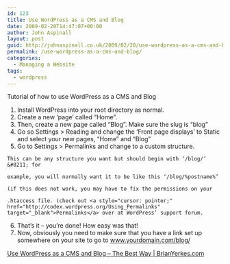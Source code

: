 ```yaml
---
id: 123
title: Use WordPress as a CMS and Blog
date: 2009-02-20T14:47:07+00:00
author: John Aspinall
layout: post
guid: http://johnaspinall.co.uk/2009/02/20/use-wordpress-as-a-cms-and-blog/
permalink: /use-wordpress-as-a-cms-and-blog/
categories:
  - Managing a Website
tags:
  - wordpress
---
```

Tutorial of how to use WordPress as a CMS and Blog

  1. Install WordPress into your root directory as normal.
  2. Create a new ‘page’ called &#8220;Home&#8221;.
  3. Then, create a new page called &#8220;Blog&#8221;. Make sure the slug is &#8220;blog&#8221;
  4. Go so Settings > Reading and change the ‘Front page displays’ to Static and select your new pages, &#8220;Home&#8221; and &#8220;Blog&#8221;
  5. Go to Settings > Permalinks and change to a custom structure.
  
    This can be any structure you want but should begin with ‘/blog/’ &#8211; for
  
    example, you will normally want it to be like this ‘/blog/%postname%’
  
    (if this does not work, you may have to fix the permissions on your
  
    .htaccess file. (check out <a style="cursor: pointer;" href="http://codex.wordpress.org/Using_Permalinks" target="_blank">Permalinks</a> over at WordPress’ support forum.
  6. That’s it &#8211; you’re done! How easy was that!
  7. Now, obviously you need to make sure that you have a link set up somewhere on your site to go to www.yourdomain.com/blog/

[Use WordPress as a CMS and Blog &#8211; The Best Way | BrianYerkes.com](http://www.brianyerkes.com/use-wordpress-as-a-cms-and-blog-the-best-way/)
  


> </p>